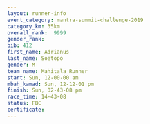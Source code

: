 ```yaml
---
layout: runner-info 
event_category: mantra-summit-challenge-2019 
category_km: 35km 
overall_rank:  9999
gender_rank: 
bib: 412
first_name: Adrianus
last_name: Soetopo
gender: M
team_name: Mahitala Runner
start: Sun, 12-00-00 am
mbah_kamad: Sun, 12-12-01 pm
finish: Sun, 02-43-08 pm
race_time: 14-43-08
status: FBC
certificate: 
---
```

